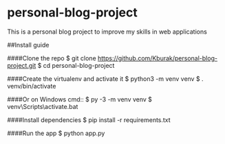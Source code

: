 # personal-blog-project
  This is a personal blog project to improve my  skills in web applications
  
##Install guide

####Clone the repo
$ git clone https://github.com/Kburak/personal-blog-project.git
$ cd personal-blog-project

####Create the virtualenv and activate it
$ python3 -m venv venv
$ . venv/bin/activate

####Or on Windows cmd::
    $ py -3 -m venv venv
    $ venv\Scripts\activate.bat
    
####Install dependencies
$ pip install -r requirements.txt

####Run the app
$ python app.py
